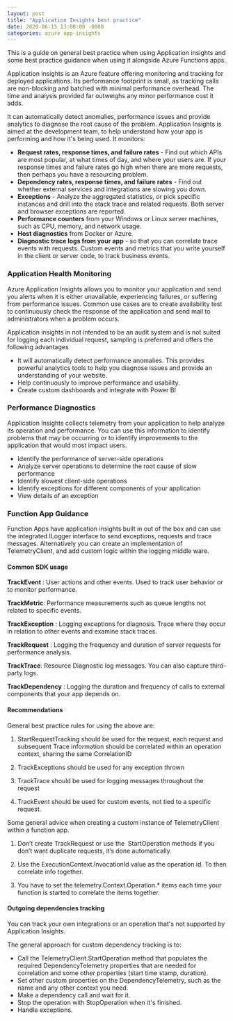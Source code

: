 ```yaml
---
layout: post
title: "Application Insights best practice"
date: 2020-06-15 13:00:00 -0000
categories: azure app-insights
---
```



This is a guide on general best practice when using Application insights and some best practice guidance when using it alongside Azure Functions apps.

Application insights is an Azure feature offering monitoring and tracking for deployed applications. Its performance footprint is small, as tracking calls are non-blocking and batched with minimal performance overhead. The time and analysis provided far outweighs any minor performance cost it adds.

It can automatically detect anomalies, performance issues and provide analytics to diagnose the root cause of the problem. Application Insights is aimed at the development team, to help understand how your app is performing and how it's being used. It monitors:

*   **Request rates, response times, and failure rates** - Find out which APIs are most popular, at what times of day, and where your users are. If your response times and failure rates go high when there are more requests, then perhaps you have a resourcing problem.
*   **Dependency rates, response times, and failure rates** - Find out whether external services and integrations are slowing you down.
*   **Exceptions** - Analyze the aggregated statistics, or pick specific instances and drill into the stack trace and related requests. Both server and browser exceptions are reported.
*   **Performance counters** from your Windows or Linux server machines, such as CPU, memory, and network usage.
*   **Host diagnostics** from Docker or Azure.
*   **Diagnostic trace logs from your app** - so that you can correlate trace events with requests. Custom events and metrics that you write yourself in the client or server code, to track business events.

### Application Health Monitoring

Azure Application Insights allows you to monitor your application and send you alerts when it is either unavailable, experiencing failures, or suffering from performance issues. Common use cases are to create availability test to continuously check the response of the application and send mail to administrators when a problem occurs.

Application insights in not intended to be an audit system and is not suited for logging each individual request, sampling is preferred and offers the following advantages

*   It will automatically detect performance anomalies. This provides powerful analytics tools to help you diagnose issues and provide an understanding of your website.
*   Help continuously to improve performance and usability.
*   Create custom dashboards and integrate with Power BI

### Performance Diagnostics 

Application Insights collects telemetry from your application to help analyze its operation and performance. You can use this information to identify problems that may be occurring or to identify improvements to the application that would most impact users.

*   Identify the performance of server-side operations
*   Analyze server operations to determine the root cause of slow performance
*   Identify slowest client-side operations
*   Identify exceptions for different components of your application
*   View details of an exception

### Function App Guidance

Function Apps have application insights built in out of the box and can use the integrated ILogger interface to send exceptions, requests and trace messages. Alternatively you can create an implementation of TelemetryClient, and add custom logic within the logging middle ware. 

#### Common SDK usage
**TrackEvent** : User actions and other events. Used to track user behavior or to monitor performance.

**TrackMetric**: Performance measurements such as queue lengths not related to specific events.

**TrackException** : Logging exceptions for diagnosis. Trace where they occur in relation to other events and examine stack traces.

**TrackRequest** : Logging the frequency and duration of server requests for performance analysis.

**TrackTrace**: Resource Diagnostic log messages. You can also capture third-party logs.

**TrackDependency** : Logging the duration and frequency of calls to external components that your app depends on.

#### Recommendations

General best practice rules for using the above are:

1.  StartRequestTracking should be used for the request, each request and subsequent Trace information should be correlated within an operation context, sharing the same CorrelationID
    
2.  TrackExceptions should be used for any exception thrown
    
3.  TrackTrace should be used for logging messages throughout the request
    
4.  TrackEvent should be used for custom events, not tied to a specific request.
    

Some general advice when creating a custom instance of TelemetryClient within a function app.

1.  Don’t create TrackRequest or use the  StartOperation<RequestTelemetry> methods if you don’t want duplicate requests, it’s done automatically.
    
2.  Use the ExecutionContext.InvocationId value as the operation id. To then correlate info together.
    
3.  You have to set the telemetry.Context.Operation.\* items each time your function is started to correlate the items together. 
    

#### Outgoing dependencies tracking

You can track your own integrations or an operation that's not supported by Application Insights.

The general approach for custom dependency tracking is to:

*   Call the TelemetryClient.StartOperation method that populates the required DependencyTelemetry properties that are needed for correlation and some other properties (start time stamp, duration).
*   Set other custom properties on the DependencyTelemetry, such as the name and any other context you need.
*   Make a dependency call and wait for it.
*   Stop the operation with StopOperation when it's finished.
*   Handle exceptions.